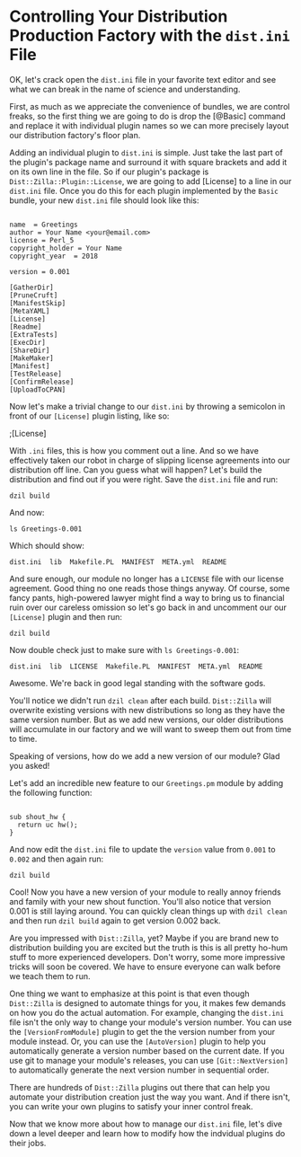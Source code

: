 # Controlling Your Distribution Production Factory with the `dist.ini` File

OK, let's crack open the `dist.ini` file in your favorite text editor and see
what we can break in the name of science and understanding.

First, as much as we appreciate the convenience of bundles, we are control
freaks, so the first thing we are going to do is drop the \[@Basic] command and
replace it with individual plugin names so we can more precisely layout our
distribution factory's floor plan.

Adding an individual plugin to `dist.ini` is simple. Just take the last part of
the plugin's package name and surround it with square brackets and add it on its
own line in the file. So if our plugin's package is
`Dist::Zilla::Plugin::License`, we are going to add \[License] to a line in our
`dist.ini` file. Once you do this for each plugin implemented by the `Basic`
bundle, your new `dist.ini` file should look like this:

```

name  = Greetings
author = Your Name <your@email.com>
license = Perl_5
copyright_holder = Your Name
copyright_year  = 2018

version = 0.001

[GatherDir]
[PruneCruft]
[ManifestSkip]
[MetaYAML]
[License]
[Readme]
[ExtraTests]
[ExecDir]
[ShareDir]
[MakeMaker]
[Manifest]
[TestRelease]
[ConfirmRelease]
[UploadToCPAN]

```

Now let's make a trivial change to our `dist.ini` by throwing a semicolon in
front of our `[License]` plugin listing, like so:

;\[License]

With `.ini` files, this is how you comment out a line. And so we have
effectively taken our robot in charge of slipping license agreements into our
distribution off line. Can you guess what will happen? Let's build the
distribution and find out if you were right. Save the `dist.ini` file and run:

`dzil build`

And now:

`ls Greetings-0.001`

Which should show:

`dist.ini  lib  Makefile.PL  MANIFEST  META.yml  README`

And sure enough, our module no longer has a `LICENSE` file with our license
agreement. Good thing no one reads those things anyway. Of course, some fancy
pants, high-powered lawyer might find a way to bring us to financial ruin over
our careless omission so let's go back in and uncomment our our `[License]`
plugin and then run:

`dzil build`

Now double check just to make sure with `ls Greetings-0.001`:

`dist.ini  lib  LICENSE  Makefile.PL  MANIFEST  META.yml  README`

Awesome. We're back in good legal standing with the software gods.

You'll notice we didn't run `dzil clean` after each build. `Dist::Zilla` will
overwrite existing versions with new distributions so long as they have the same
version number. But as we add new versions, our older distributions will
accumulate in our factory and we will want to sweep them out from time to time.

Speaking of versions, how do we add a new version of our module? Glad you asked!

Let's add an incredible new feature to our `Greetings.pm` module by adding the
following function:

```

sub shout_hw {
  return uc hw();
}

```

And now edit the `dist.ini` file to update the `version` value from `0.001` to
`0.002` and then again run:

`dzil build`

Cool! Now you have a new version of your module to really annoy friends and
family with your new shout function. You'll also notice that version 0.001 is
still laying around. You can quickly clean things up with `dzil clean` and then
run `dzil build` again to get version 0.002 back.

Are you impressed with `Dist::Zilla`, yet? Maybe if you are brand new
to distribution building you are excited but the truth is this is all pretty
ho-hum stuff to more experienced developers. Don't worry, some more impressive
tricks will soon be covered. We have to ensure everyone can walk before we teach
them to run.

One thing we want to emphasize at this point is that even though `Dist::Zilla`
is designed to automate things for you, it makes few demands on how you do the
actual automation. For example, changing the `dist.ini` file isn't the only way
to change your module's version number. You can use the `[VersionFromModule]`
plugin to get the the version number from your module instead. Or, you can use
the `[AutoVersion]` plugin to help you automatically generate a version number
based on the current date. If you use git to manage your module's releases, you
can use `[Git::NextVersion]` to automatically generate the next version number
in sequential order.

There are hundreds of `Dist::Zilla` plugins out there that can help you
automate your distribution creation just the way you want. And if there isn't,
you can write your own plugins to satisfy your inner control freak.

Now that we know more about how to manage our `dist.ini` file, let's
dive down a level deeper and learn how to modify how the indvidual plugins do
their jobs.
